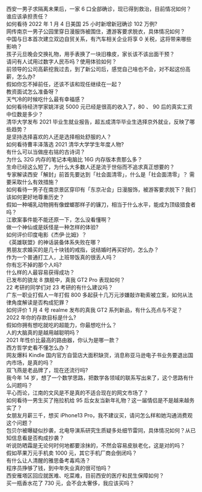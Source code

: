 西安一男子求隔离未果后，一家 6 口全部确诊，现已得到救治，目前情况如何？谁应该承担责任？  
如何看待 2022 年 1 月 4 日美国 25 小时新增新冠确诊 102 万例?  
网传南京一男子公园里穿日漫服饰被围住，遭游客要求脱衣，具体情况如何？  
中国与日本首次建立双边自贸关系，有汽车相关企业将享 0 关税，这将带来哪些影响？  
孩子元旦晚会交换礼物，用手表换了一块旧橡皮，家长该不该出面干预？  
请问有人试用过数字人民币吗？使用体验如何？  
前领导的公司高薪挖我过去，到了新公司后，感觉自己啥也不会，对不起这份高薪，怎么办?  
假如你忘不掉前任，还该不该和现任继续在一起？  
教资面试怎么准备呀？  
天气冷的时候吃什么最有幸福感？  
如何看待经济学家姚洋说 5000 元已经是很高的收入了，80 、 90 后的真实工资中位数是多少？  
清华大学发布 2021 毕业生就业报告，超五成清华毕业生选择京外就业，反映了哪些趋势？  
是坚持选择喜欢的人还是选择相处舒服的人？  
如何看待曹丰泽落选 2021 清华大学学生年度人物?  
有什么可以当做座右铭的古诗词？  
为什么 32G 内存的笔记本电脑比 16G 内存版本贵那么多？  
生命已经这么短了，为什么大多数人还是流于世俗而不追求真正想要的？  
专家解读西安「解封」前首先要达到「社会面清零」，什么是「社会面清零」？ 需要采取什么有效措施？  
如何看待一男子在南京景区穿印有「东京卍会」日漫服饰，被游客要求脱下？我们该如何更好地尊重历史？  
假如一种哺乳动物拥有像螳螂那样子的镰刀，相当于什么水平，能成为顶级猎食者吗？  
江歌案事件能不能还原一下，怎么没看懂啊？  
做一个神仙或是妖怪是一种怎样的体验?  
如何评价印度电影《杰伊·比姆》？  
《英雄联盟》的神话装备体系失败在哪？  
男朋友求婚买的是几十块钱的戒指，说结婚时再买好的，怎么办？  
作为一个普通打工人，上班带饭真的很丢人吗？  
你有忘不掉的那个人吗?  
什么样的人最容易获得成功？  
已发布的骁龙 8 旗舰中，真我 GT2 Pro 表现如何？  
22 考研的同学们对 23 考研的有什么建议吗？  
广东一职业打假人一年打假 800 多起获十几万元涉嫌敲诈勒索被立案，如何从法律角度解读是否构成犯罪？  
如何评价 1 月 4 号 realme 发布的真我 GT2 系列新品，有什么亮点与不足？  
2022 年你的存款目标是什么?  
假如你拥有想吃就吃的超能力，你最想吃什么？  
人的大脑真的是越用越聪明吗？  
2021 年性价比最高的路由器，你认为是哪一款？  
西方哲学史看不懂怎么办？  
网友爆料 Kindle 国内官方自营店大面积缺货，消息称亚马逊电子书业务要退出国内市场，是真的吗？  
双飞燕是老品牌了，现在还流行吗?  
我今年 14 岁，想了一个数学思路，把数学各领域的联系写出来了，这个思路有什么问题吗？  
平心而论，江南的文风是不是真的不适合现在的网文市场了？  
如何看待一男生买了拖拉机给 95 后女友当新年礼物？这一届情侣是不是越来越务实了？  
女朋友月薪三千，想买 iPhone13 Pro，我不建议买，请问怎么样和她沟通消费观这个问题？  
包贝尔被曝疑似抄袭，北电导演系研究生质疑多处细节雷同，具体情况如何？从已知信息看是否构成抄袭？  
听说防晒霜是无论何时何地都要涂抹的，不然会容易皮肤老化，这是对的吗？  
假如苹果万元手机卖 1000 元，其它手机厂商会倒闭吗？  
有什么让人清醒的雅思备考毒鸡汤？  
程序员挣够了钱，到中年失业真的很可怕吗？  
西安雁塔区回应就医难、吃菜难，目前西安的医疗和民生保障如何？  
买一瓶香水花了 730 元，会不会太奢侈，我应该买吗？  
